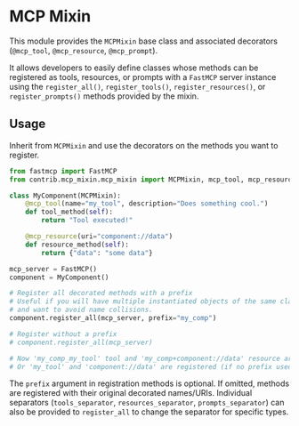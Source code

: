 # MCP Mixin

This module provides the `MCPMixin` base class and associated decorators (`@mcp_tool`, `@mcp_resource`, `@mcp_prompt`).

It allows developers to easily define classes whose methods can be registered as tools, resources, or prompts with a `FastMCP` server instance using the `register_all()`, `register_tools()`, `register_resources()`, or `register_prompts()` methods provided by the mixin.

## Usage

Inherit from `MCPMixin` and use the decorators on the methods you want to register.

```python
from fastmcp import FastMCP
from contrib.mcp_mixin.mcp_mixin import MCPMixin, mcp_tool, mcp_resource

class MyComponent(MCPMixin):
    @mcp_tool(name="my_tool", description="Does something cool.")
    def tool_method(self):
        return "Tool executed!"

    @mcp_resource(uri="component://data")
    def resource_method(self):
        return {"data": "some data"}

mcp_server = FastMCP()
component = MyComponent()

# Register all decorated methods with a prefix
# Useful if you will have multiple instantiated objects of the same class
# and want to avoid name collisions.
component.register_all(mcp_server, prefix="my_comp") 

# Register without a prefix
# component.register_all(mcp_server) 

# Now 'my_comp_my_tool' tool and 'my_comp+component://data' resource are registered (if prefix used)
# Or 'my_tool' and 'component://data' are registered (if no prefix used)
```

The `prefix` argument in registration methods is optional. If omitted, methods are registered with their original decorated names/URIs. Individual separators (`tools_separator`, `resources_separator`, `prompts_separator`) can also be provided to `register_all` to change the separator for specific types.